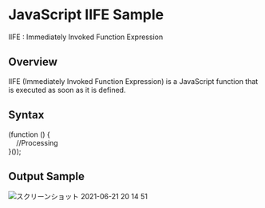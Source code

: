 # JavaScript IIFE Sample
IIFE : Immediately Invoked Function Expression

## Overview
IIFE (Immediately Invoked Function Expression) is a JavaScript function that is executed as soon as it is defined.  

## Syntax
(function () {  
&nbsp;&nbsp;&nbsp;&nbsp;//Processing  
}());  

## Output Sample
![スクリーンショット 2021-06-21 20 14 51](https://user-images.githubusercontent.com/36861752/122756180-0ba08880-d2d1-11eb-857c-8bb620a666a1.png)
